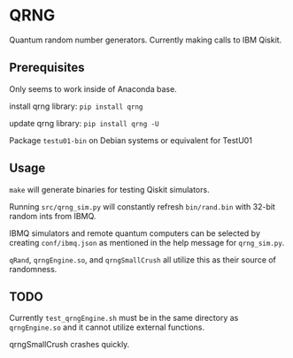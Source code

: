 # QRNG
Quantum random number generators.
Currently making calls to IBM Qiskit.

## Prerequisites
Only seems to work inside of Anaconda base.

install qrng library:
`pip install qrng`

update qrng library:
`pip install qrng -U`

Package `testu01-bin` on Debian systems or equivalent for TestU01

## Usage
`make` will generate binaries for testing Qiskit simulators.

Running `src/qrng_sim.py` will constantly refresh `bin/rand.bin` with 32-bit random ints from IBMQ.

IBMQ simulators and remote quantum computers can be selected by creating `conf/ibmq.json` as mentioned in the help message for `qrng_sim.py`.

`qRand`, `qrngEngine.so`, and `qrngSmallCrush` all utilize this as their source of randomness.

## TODO
Currently `test_qrngEngine.sh` must be in the same directory as `qrngEngine.so` and it cannot utilize external functions.

qrngSmallCrush crashes quickly.